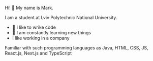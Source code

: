 Hi! 👋 My name is Mark.

I am a student at Lviv Polytechnic National University.

- 💪 I like to wrike code
- 📖 I am constantly learning new things
- I like working in a company
  
Familiar with such programming languages ​​as Java, HTML, CSS, JS, React.js, Next.js and TypeScript
